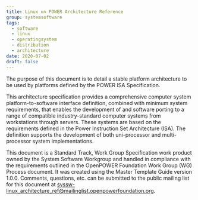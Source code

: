 ```yaml
---
title: Linux on POWER Architecture Reference
group: systemsoftware
tags:
  - software
  - linux
  - operatingsystem
  - distribution
  - architecture
date: 2020-07-02
draft: false
---
```


The purpose of this document is to detail a stable platform architecture to be used by platforms defined by the POWER ISA Specification.  

This architecture specification provides a comprehensive computer system platform-to-software interface definition,
combined with minimum system requirements, that enables the development of and software porting to
a range of compatible industry-standard computer systems from workstations through servers.
These systems are based on the requirements defined in the Power Instruction Set Architecture (ISA).
The definition supports the development of both uni-processor and multi-processor system implementations.  

This document is a Standard Track, Work Group Specification work product owned by the System Software Workgroup and
handled in compliance with the requirements outlined in the OpenPOWER Foundation Work Group (WG) Process document.
It was created using the Master Template Guide version 1.0.0.
Comments, questions, etc. can be submitted to the public mailing list for this document at syssw-linux_architecture_ref@mailinglist.openpowerfoundation.org.
